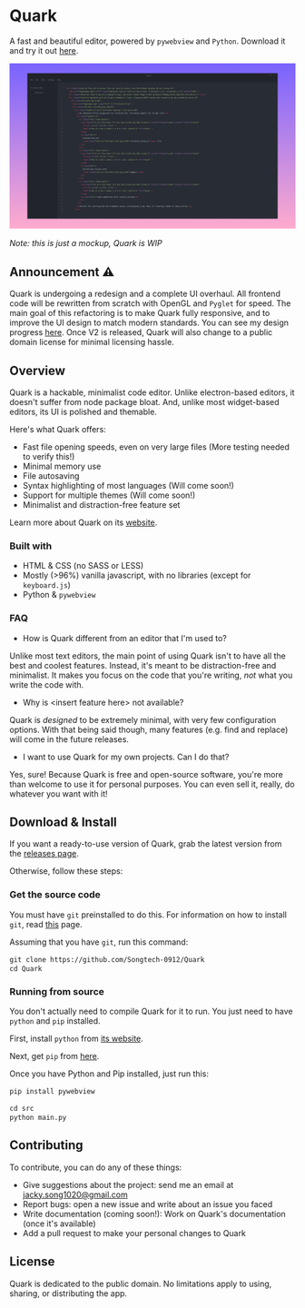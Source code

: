 # Quark

A fast and beautiful editor, powered by `pywebview` and `Python`. Download it and try it out [here](release_notes/release-0.1.1-alpha.md).

![UI mockup of Quark](assets/mockup.png)

_Note: this is just a mockup, Quark is WIP_

## Announcement :warning:

Quark is undergoing a redesign and a complete UI overhaul. All frontend code will be rewritten from scratch with OpenGL and `Pyglet` for speed. The main goal of this refactoring is to make Quark fully responsive, and to improve the UI design to match modern standards. You can see my design progress [here](https://www.figma.com/file/mtD74sP2xBowI0fK4n1rZU/Quark-Mockups?node-id=0%3A1). Once V2 is released, Quark will also change to a public domain license for minimal licensing hassle.

## Overview

Quark is a hackable, minimalist code editor. Unlike electron-based editors, it doesn't suffer from node package bloat. And, unlike most widget-based editors, its UI is polished and themable.

Here's what Quark offers:

* Fast file opening speeds, even on very large files (More testing needed to verify this!)
* Minimal memory use
* File autosaving
* Syntax highlighting of most languages (Will come soon!)
* Support for multiple themes (Will come soon!)
* Minimalist and distraction-free feature set

Learn more about Quark on its [website](https://songtech-0912.github.io/Quark/).

### Built with

* HTML & CSS (no SASS or LESS)
* Mostly (>96%) vanilla javascript, with no libraries (except for `keyboard.js`)
* Python & `pywebview`

### FAQ

* How is Quark different from an editor that I'm used to?

Unlike most text editors, the main point of using Quark isn't to have all the best and coolest features. Instead, it's meant to be distraction-free and minimalist. It makes you focus on the code that you're writing, *not* what you write the code with.

* Why is \<insert feature here\> not available?

Quark is *designed* to be extremely minimal, with very few configuration options. With that being said though, many features (e.g. find and replace) will come in the future releases.

* I want to use Quark for my own projects. Can I do that?

Yes, sure! Because Quark is free and open-source software, you're more than welcome to use it for personal purposes. You can even sell it, really, do whatever you want with it!


## Download & Install

If you want a ready-to-use version of Quark, grab the latest version from the [releases page](https://github.com/Songtech-0912/Quark/releases).

Otherwise, follow these steps:

### Get the source code

You must have `git` preinstalled to do this. For information on how to install `git`, read [this](https://git-scm.com/book/en/v2/Getting-Started-Installing-Git) page.

Assuming that you have `git`, run this command:

```
git clone https://github.com/Songtech-0912/Quark
cd Quark
```

### Running from source

You don't actually need to compile Quark for it to run. You just need to have `python` and `pip` installed.

First, install `python` from [its website](https://www.python.org/downloads/).

Next, get `pip` from [here](https://pip.pypa.io/en/stable/installing/).

Once you have Python and Pip installed, just run this:

```
pip install pywebview
```

```
cd src
python main.py
```

## Contributing

To contribute, you can do any of these things:

* Give suggestions about the project: send me an email at jacky.song1020@gmail.com
* Report bugs: open a new issue and write about an issue you faced
* Write documentation (coming soon!): Work on Quark's documentation (once it's available)
* Add a pull request to make your personal changes to Quark

## License


Quark is dedicated to the public domain. No limitations apply to using, sharing, or distributing the app.
